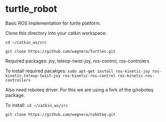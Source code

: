 # turtle_robot
Basic ROS Implementation for turtle platform.

Clone this directory into your catkin workspace:

`cd ~/catkin_ws/src`

`git clone https://github.com/wagnera/Turtles.git`

Required packages:
joy, teleop-twist-joy, ros-control, ros-controlers

To install required pacakges:
`sudo apt-get install ros-kinetic-joy ros-kinetic-teleop-twist-joy ros-kinetic-ros-control ros-kinetic-ros-controllers`

Also need roboteq driver. For this we are using a fork of the g/roboteq package.

To install:
`cd ~/catkin_ws/src`

`git clone https://github.com/wagnera/roboteq.git`
